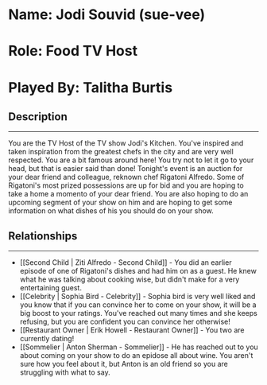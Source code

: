# Name: Jodi Souvid (sue-vee)
# Role: Food TV Host
# Played By: Talitha Burtis

## Description
---
You are the TV Host of the TV show Jodi's Kitchen. You've inspired and taken inspiration from the greatest chefs in the city and are very well respected. You are a bit famous around here! You try not to let it go to your head, but that is easier said than done! Tonight's event is an auction for your dear friend and colleague, reknown chef Rigatoni Alfredo. Some of Rigatoni's most prized possessions are up for bid and you are hoping to take a home a momento of your dear friend. You are also hoping to do an upcoming segment of your show on him and are hoping to get some information on what dishes of his you should do on your show.

## Relationships
---
- [[Second Child | Ziti Alfredo - Second Child]] - You did an earlier episode of one of Rigatoni's dishes and had him on as a guest. He knew what he was talking about cooking wise, but didn't make for a very entertaining guest.
- [[Celebrity | Sophia Bird - Celebrity]] - Sophia bird is very well liked and you know that if you can convince her to come on your show, it will be a big boost to your ratings. You've reached out many times and she keeps refusing, but you are confident you can convince her otherwise!
- [[Restaurant Owner | Erik Howell - Restaurant Owner]] - You two are currently dating!
- [[Sommelier | Anton Sherman - Sommelier]] - He has reached out to you about coming on your show to do an epidose all about wine. You aren't sure how you feel about it, but Anton is an old friend so you are struggling with what to say.